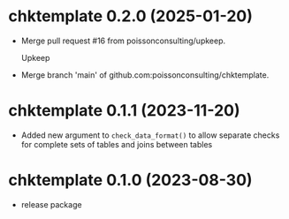 <!-- NEWS.md is maintained by https://fledge.cynkra.com, contributors should not edit this file -->

# chktemplate 0.2.0 (2025-01-20)

- Merge pull request #16 from poissonconsulting/upkeep.

  Upkeep

- Merge branch 'main' of github.com:poissonconsulting/chktemplate.


# chktemplate 0.1.1 (2023-11-20)

- Added new argument to `check_data_format()` to allow separate checks for complete sets of tables and joins between tables

# chktemplate 0.1.0 (2023-08-30)

- release package

